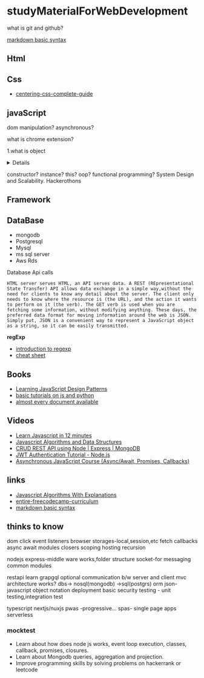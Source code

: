 # studyMaterialForWebDevelopment

what is git and github?

[markdown basic syntax](https://www.markdownguide.org/basic-syntax)

## Html

## Css

-   [centering-css-complete-guide](https://css-tricks.com/centering-css-complete-guide/)

## javaScript

dom manipulation?
asynchronous?

what is chrome extension?

1.what is object

<details>
object is one of the data type in javascript
The Object class represents one of JavaScript's data types. It is used to store various keyed collections and more complex entities. Objects can be created using the Object() constructor or the object initializer / literal syntax.
Description

Nearly all objects in JavaScript are instances of Object; a typical object inherits properties (including methods) from Object.prototype, although these properties may be shadowed (a.k.a. overridden). However, an Object may be deliberately created for which this is not true (e.g. by Object.create(null)), or it may be altered so that this is no longer true (e.g. with Object.setPrototypeOf).

Changes to the Object prototype object are seen by all objects through prototype chaining, unless the properties and methods subject to those changes are overridden further along the prototype chain. This provides a very powerful although potentially dangerous mechanism to override or extend object behavior.

The Object constructor creates an object wrapper for the given value.

    If the value is null or undefined, it will create and return an empty object.
    Otherwise, it will return an object of a Type that corresponds to the given value.
    If the value is an object already, it will return the value.

When called in a non-constructor context, Object behaves identically to new Object().
[click for in detail](https://developer.mozilla.org/en-US/docs/Web/JavaScript/Reference/Global_Objects/Object)

</details>

constructor?
instance?
this?
oop?
functional programming?
System Design and Scalability.
Hackerothons

## Framework

## DataBase

-   mongodb
-   Postgresql
-   Mysql
-   ms sql server
-   Aws Rds

Database
Api calls

    HTML server serves HTML, an API serves data. A REST (REpresentational State Transfer) API allows data exchange in a simple way,without the need for clients to know any detail about the server. The client only needs to know where the resource is (the URL), and the action it wants to perform on it (the verb). The GET verb is used when you are fetching some information, without modifying anything. These days, the preferred data format for moving information around the web is JSON. Simply put, JSON is a convenient way to represent a JavaScript object as a string, so it can be easily transmitted.

**regExp**

-   [introduction to regexp](https://www.w3schools.com/js/js_regexp.asp)
-   [cheat sheet](https://www.w3schools.com/jsref/jsref_obj_regexp.asp)

## Books

-   [Learning JavaScript Design Patterns](https://addyosmani.com/resources/essentialjsdesignpatterns/book/)
-   [basic tutorials on js and python](https://edabit.com/tutorials)
-   [almost every document available](https://devdocs.io/)

## Videos

-   [Learn Javascript in 12 minutes](https://www.youtube.com/watch?v=Ukg_U3CnJWI)
-   [Javascript Algorithms and Data Structures](https://www.freecodecamp.org/learn/javascript-algorithms-and-data-structures/basic-javascript/)
-   [CRUD REST API using Node | Express | MongoDB](https://www.youtube.com/watch?v=eYVGoXPq2RA)
-   [JWT Authentication Tutorial - Node.js](https://www.youtube.com/watch?v=mbsmsi7l3r4)
-   [Asynchronous JavaScript Course (Async/Await, Promises, Callbacks)](https://www.youtube.com/watch?v=ZYb_ZU8LNxs)

## links

-   [Javascript Algorithms With Explanations](https://github.com/trekhleb/javascript-algorithms)
-   [entire-freecodecamp-curriculum](https://www.freecodecamp.org/news/i-completed-the-entire-freecodecamp-curriculum-in-a-month-while-recording-everything/)
-   [markdown basic syntax](https://www.markdownguide.org/basic-syntax)

## thinks to know

dom
click event listeners
browser storages-local,session,etc
fetch
callbacks
async await
modules
closers
scoping hosting
recursion

nodejs
express-middle ware works,folder structure
socket-for messaging
common modules

restapi learn
grapgql optional
communication b/w server and client
mvc architecture works?
dbs-> nosql(mongodb)
->sql(postgrs)
orm
json-javascript object notation
deployment
basic security
testing - unit testing,integration test

typescript
nextjs/nuxjs
pwas -progressive...
spas- single page apps
serverless

### mocktest

- Learn about how does node js works, event loop execution, classes, callback, promises, closures.
- Learn about Mongodb queries, aggregation and projection.
- Improve programming skills by solving problems on hackerrank or leetcode
